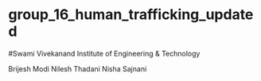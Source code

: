 # group_16_human_trafficking_updated


#Swami Vivekanand Institute of Engineering & Technology

Brijesh Modi
Nilesh Thadani
Nisha Sajnani
